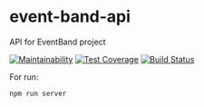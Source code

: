 # event-band-api
API for EventBand project

[![Maintainability](https://api.codeclimate.com/v1/badges/149767768104042b674a/maintainability)](https://codeclimate.com/github/KamiMeow/event-band-api/maintainability)
[![Test Coverage](https://api.codeclimate.com/v1/badges/149767768104042b674a/test_coverage)](https://codeclimate.com/github/KamiMeow/event-band-api/test_coverage)
[![Build Status](https://travis-ci.org/KamiMeow/event-band-api.svg?branch=master)](https://travis-ci.org/KamiMeow/event-band-api)

For run:
```
npm run server
```

